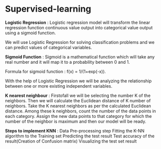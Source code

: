 # Supervised-learning

**Logistic Regression** : Logistic regression model will transform the linear regression function continuous value output into categorical value output using a sigmoid function.

We will use Logistic Regression for solving classification problems and we can predict values of categorical variables.

**Sigmoid Function** : Sigmoid is a mathematical function which will take any real number and it will map it to a probability between 0 and 1.

Formula for sigmoid function : f(x) = 1/(1+exp(-x)).

With the help of Logistic Regression we will be analyzing the relationship between one or more existing independent variables.

**K nearest neighbour** :
Firstofall we will be selecting the number K of the neighbors.
Then we will calculate the Euclidean distance of K number of neighbors.
Take the K nearest neighbors as per the calculated Euclidean distance.
Among these k neighbors, count the number of the data points in each category.
Assign the new data points to that category for which the number of the neighbor is maximum and then our model will be ready.

**Steps to implement KNN** :
Data Pre-processing step
Fitting the K-NN algorithm to the Training set
Predicting the test result
Test accuracy of the result(Creation of Confusion matrix)
Visualizing the test set result

